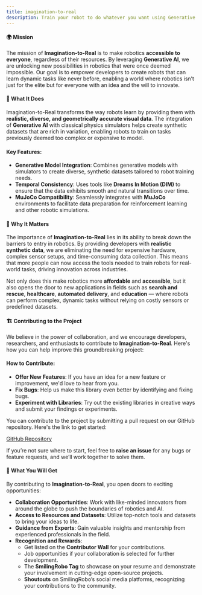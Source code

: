 ```yaml
---
title: imagination-to-real
description: Train your robot to do whatever you want using Generative AI
---
```


#### 🌍 Mission

The mission of **Imagination-to-Real** is to make robotics **accessible to everyone**, regardless of their resources. By leveraging **Generative AI**, we are unlocking new possibilities in robotics that were once deemed impossible. Our goal is to empower developers to create robots that can learn dynamic tasks like never before, enabling a world where robotics isn’t just for the elite but for everyone with an idea and the will to innovate.

#### 🚀 What It Does

Imagination-to-Real transforms the way robots learn by providing them with **realistic, diverse, and geometrically accurate visual data**. The integration of **Generative AI** with classical physics simulators helps create synthetic datasets that are rich in variation, enabling robots to train on tasks previously deemed too complex or expensive to model.

#### Key Features:
- **Generative Model Integration**: Combines generative models with simulators to create diverse, synthetic datasets tailored to robot training needs.
- **Temporal Consistency**: Uses tools like **Dreams In Motion (DIM)** to ensure that the data exhibits smooth and natural transitions over time.
- **MuJoCo Compatibility**: Seamlessly integrates with **MuJoCo** environments to facilitate data preparation for reinforcement learning and other robotic simulations.


#### 🔑 Why It Matters

The importance of **Imagination-to-Real** lies in its ability to break down the barriers to entry in robotics. By providing developers with **realistic synthetic data**, we are eliminating the need for expensive hardware, complex sensor setups, and time-consuming data collection. This means that more people can now access the tools needed to train robots for real-world tasks, driving innovation across industries.

Not only does this make robotics more **affordable** and **accessible**, but it also opens the door to new applications in fields such as **search and rescue**, **healthcare**, **automated delivery**, and **education** — where robots can perform complex, dynamic tasks without relying on costly sensors or predefined datasets.

#### 🏗️ Contributing to the Project

We believe in the power of collaboration, and we encourage developers, researchers, and enthusiasts to contribute to **Imagination-to-Real**. Here's how you can help improve this groundbreaking project:

#### How to Contribute:
- **Offer New Features**: If you have an idea for a new feature or improvement, we'd love to hear from you.
- **Fix Bugs**: Help us make this library even better by identifying and fixing bugs.
- **Experiment with Libraries**: Try out the existing libraries in creative ways and submit your findings or experiments.
  
You can contribute to the project by submitting a pull request on our GitHub repository. Here's the link to get started:

[GitHub Repository](https://github.com/SmilingRobo/imagination-to-real)

If you’re not sure where to start, feel free to **raise an issue** for any bugs or feature requests, and we’ll work together to solve them.

#### 🎉 What You Will Get

By contributing to **Imagination-to-Real**, you open doors to exciting opportunities:

- **Collaboration Opportunities**: Work with like-minded innovators from around the globe to push the boundaries of robotics and AI.
- **Access to Resources and Datasets**: Utilize top-notch tools and datasets to bring your ideas to life.
- **Guidance from Experts**: Gain valuable insights and mentorship from experienced professionals in the field.
- **Recognition and Rewards**:
  - Get listed on the **Contributor Wall** for your contributions.
  - Job opportunities if your collaboration is selected for further development.
  - The **SmilingRobo Tag** to showcase on your resume and demonstrate your involvement in cutting-edge open-source projects.
  - **Shoutouts** on SmilingRobo’s social media platforms, recognizing your contributions to the community.

